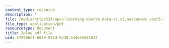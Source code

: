 ```yaml
---
content_type: resource
description: ''
file: /media/https%3A/open-learning-course-data-rc.s3.amazonaws.com/5-112-principles-of-chemical-science-fall-2005/278996cf6849581d5438544e3e841847_MRJUxK-hhYw.pdf
file_type: application/pdf
resourcetype: Document
title: 3play pdf file
uid: 278996cf-6849-581d-5438-544e3e841847
---
```

